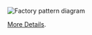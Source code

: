 ![Factory pattern diagram](https://refactoring.guru/images/patterns/diagrams/singleton/structure-uk.png)

[More Details](https://refactoring.guru/uk/design-patterns/singleton).
